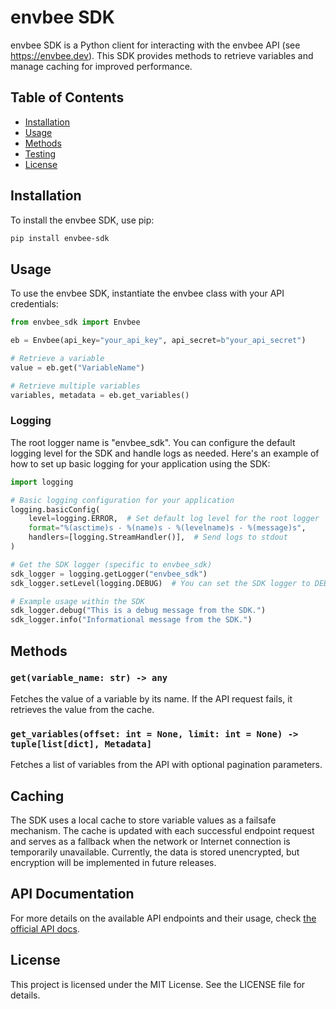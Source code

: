 # envbee SDK

envbee SDK is a Python client for interacting with the envbee API (see https://envbee.dev). This SDK provides methods to retrieve variables and manage caching for improved performance.

## Table of Contents

- [Installation](#installation)
- [Usage](#usage)
- [Methods](#methods)
- [Testing](#testing)
- [License](#license)

## Installation

To install the envbee SDK, use pip:

```bash
pip install envbee-sdk
```

## Usage

To use the envbee SDK, instantiate the envbee class with your API credentials:

```python
from envbee_sdk import Envbee

eb = Envbee(api_key="your_api_key", api_secret=b"your_api_secret")

# Retrieve a variable
value = eb.get("VariableName")

# Retrieve multiple variables
variables, metadata = eb.get_variables()
```

### Logging

The root logger name is "envbee_sdk". You can configure the default logging level for the SDK and handle logs as needed. Here's an example of how to set up basic logging for your application using the SDK:

```python
import logging

# Basic logging configuration for your application
logging.basicConfig(
    level=logging.ERROR,  # Set default log level for the root logger
    format="%(asctime)s - %(name)s - %(levelname)s - %(message)s",
    handlers=[logging.StreamHandler()],  # Send logs to stdout
)

# Get the SDK logger (specific to envbee_sdk)
sdk_logger = logging.getLogger("envbee_sdk")
sdk_logger.setLevel(logging.DEBUG)  # You can set the SDK logger to DEBUG for detailed logs

# Example usage within the SDK
sdk_logger.debug("This is a debug message from the SDK.")
sdk_logger.info("Informational message from the SDK.")
```

## Methods

### `get(variable_name: str) -> any`

Fetches the value of a variable by its name. If the API request fails, it retrieves the value from the cache.

### `get_variables(offset: int = None, limit: int = None) -> tuple[list[dict], Metadata]`

Fetches a list of variables from the API with optional pagination parameters.

## Caching

The SDK uses a local cache to store variable values as a failsafe mechanism. The cache is updated with each successful endpoint request and serves as a fallback when the network or Internet connection is temporarily unavailable. Currently, the data is stored unencrypted, but encryption will be implemented in future releases.

## API Documentation

For more details on the available API endpoints and their usage, check [the official API docs](https://docs.envbee.dev).

## License

This project is licensed under the MIT License. See the LICENSE file for details.
